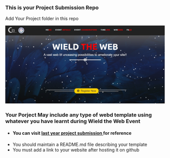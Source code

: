 ### This is your Project Submission Repo 
<p> Add Your Project folder in this repo</p>

[![Wield the Web](/images/wtw.jpeg)](https://wtwces.netlify.app/)
<h3> Your Porject May include any type of webd template using whatever you have learnt during Wield the Web Event</h3>

- #### You can visit <a href="https://cool-front-end-templates.netlify.app/">last year project submission </a> for reference  
<ul>
<li> You should maintain a README.md file describing your template</li>
<li> You must add a link to your website after hosting it on github </li>
</ul>
